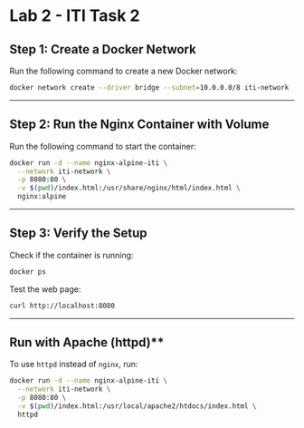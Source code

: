 # Lab 2 - ITI Task 2


## **Step 1: Create a Docker Network**
Run the following command to create a new Docker network:
```sh
docker network create --driver bridge --subnet=10.0.0.0/8 iti-network
```

---

## **Step 2: Run the Nginx Container with Volume**
Run the following command to start the container:
```sh
docker run -d --name nginx-alpine-iti \
  --network iti-network \
  -p 8080:80 \
  -v $(pwd)/index.html:/usr/share/nginx/html/index.html \
  nginx:alpine
```

---

## **Step 3: Verify the Setup**
Check if the container is running:
```sh
docker ps
```

Test the web page:
```sh
curl http://localhost:8080
```


---

## Run with Apache (httpd)**
To use `httpd` instead of `nginx`, run:
```sh
docker run -d --name nginx-alpine-iti \
  --network iti-network \
  -p 8080:80 \
  -v $(pwd)/index.html:/usr/local/apache2/htdocs/index.html \
  httpd
```


